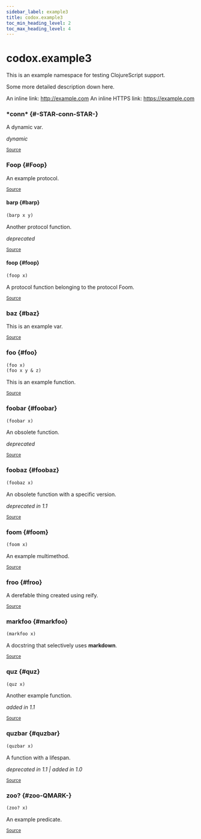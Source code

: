 ```yaml
---
sidebar_label: example3
title: codox.example3
toc_min_heading_level: 2
toc_max_heading_level: 4
---
```


# <a name="codox.example3">codox.example3</a>


This is an example namespace for testing ClojureScript support.

  Some more detailed description down here.

  An inline link: http://example.com
  An inline HTTPS link: https://example.com




### \*conn\* {#-STAR-conn-STAR-}


A dynamic var.

*dynamic*

<p><sub><a href="https://github.com/weavejester/codox/blob/master/example/src/clojure/codox/example3.cljs#L60-L62">Source</a></sub></p>

### Foop {#Foop}


An example protocol.
<p><sub><a href="https://github.com/weavejester/codox/blob/master/example/src/clojure/codox/example3.cljs#L43-L46">Source</a></sub></p>

#### barp {#barp}
``` clojure
(barp x y)
```


Another protocol function.

*deprecated*

<p><sub><a href="https://github.com/weavejester/codox/blob/master/example/src/clojure/codox/example3.cljs#L46-L46">Source</a></sub></p>

#### foop {#foop}
``` clojure
(foop x)
```


A protocol function belonging to the protocol Foom.
<p><sub><a href="https://github.com/weavejester/codox/blob/master/example/src/clojure/codox/example3.cljs#L45-L45">Source</a></sub></p>

### baz {#baz}


This is an example var.
<p><sub><a href="https://github.com/weavejester/codox/blob/master/example/src/clojure/codox/example3.cljs#L15-L17">Source</a></sub></p>

### foo {#foo}
``` clojure
(foo x)
(foo x y & z)
```


This is an example function.
<p><sub><a href="https://github.com/weavejester/codox/blob/master/example/src/clojure/codox/example3.cljs#L10-L13">Source</a></sub></p>

### foobar {#foobar}
``` clojure
(foobar x)
```


An obsolete function.

*deprecated*

<p><sub><a href="https://github.com/weavejester/codox/blob/master/example/src/clojure/codox/example3.cljs#L28-L31">Source</a></sub></p>

### foobaz {#foobaz}
``` clojure
(foobaz x)
```


An obsolete function with a specific version.

*deprecated in 1.1*

<p><sub><a href="https://github.com/weavejester/codox/blob/master/example/src/clojure/codox/example3.cljs#L33-L36">Source</a></sub></p>

### foom {#foom}
``` clojure
(foom x)
```


An example multimethod.
<p><sub><a href="https://github.com/weavejester/codox/blob/master/example/src/clojure/codox/example3.cljs#L48-L51">Source</a></sub></p>

### froo {#froo}


A derefable thing created using reify.
<p><sub><a href="https://github.com/weavejester/codox/blob/master/example/src/clojure/codox/example3.cljs#L64-L67">Source</a></sub></p>

### markfoo {#markfoo}
``` clojure
(markfoo x)
```


A docstring that selectively uses **markdown**.
<p><sub><a href="https://github.com/weavejester/codox/blob/master/example/src/clojure/codox/example3.cljs#L55-L58">Source</a></sub></p>

### quz {#quz}
``` clojure
(quz x)
```


Another example function.

*added in 1.1*

<p><sub><a href="https://github.com/weavejester/codox/blob/master/example/src/clojure/codox/example3.cljs#L23-L26">Source</a></sub></p>

### quzbar {#quzbar}
``` clojure
(quzbar x)
```


A function with a lifespan.

*deprecated in 1.1 | added in 1.0*

<p><sub><a href="https://github.com/weavejester/codox/blob/master/example/src/clojure/codox/example3.cljs#L38-L41">Source</a></sub></p>

### zoo? {#zoo-QMARK-}
``` clojure
(zoo? x)
```


An example predicate.
<p><sub><a href="https://github.com/weavejester/codox/blob/master/example/src/clojure/codox/example3.cljs#L19-L21">Source</a></sub></p>
